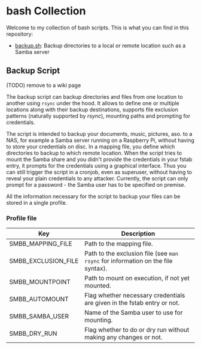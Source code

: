 # bash Collection

Welcome to my collection of bash scripts.
This is what you can find in this repository:

* [backup.sh](backup.sh): Backup directories to a local or remote location such as a Samba server

## Backup Script

(TODO) remove to a wiki page

The backup script can backup directories and files from one location to another using `rsync` under the hood.
It allows to define one or multiple locations along with their backup destinations, supports file exclusion patterns (naturally supported by *rsync*), mounting paths and prompting for credentials.

The script is intended to backup your documents, music, pictures, aso. to a NAS, for example a Samba server running on a Raspberry Pi, without having to store your credentials on disc.
In a mapping file, you define which directories to backup to which remote location.
When the script tries to mount the Samba share and you didn't provide the credentials in your fstab entry, it prompts for the credentials using a graphical interface.
Thus you can still trigger the script in a cronjob, even as superuser, without having to reveal your plain credentials to any attacker.
Currently, the script can only prompt for a password - the Samba user has to be specified on premise.

All the information necessary for the script to backup your files can be stored in a single profile.

### Profile file

Key                 | Description
------------------- | -----------
SMBB_MAPPING_FILE   | Path to the mapping file.
SMBB_EXCLUSION_FILE | Path to the exclusion file (see `man rsync` for information on the file syntax).
SMBB_MOUNTPOINT     | Path to mount on execution, if not yet mounted.
SMBB_AUTOMOUNT      | Flag whether necessary credentials are given in the fstab entry or not.
SMBB_SAMBA_USER     | Name of the Samba user to use for mounting.
SMBB_DRY_RUN        | Flag whether to do or dry run without making any changes or not.
